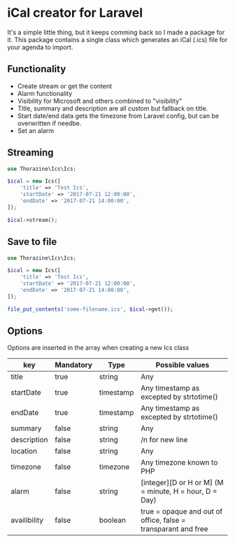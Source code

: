 # iCal creator for Laravel
It's a simple little thing, but it keeps comming back so I made a package for it.
This package contains a single class which generates an iCal (.ics) file for your 
agenda to import. 

## Functionality
- Create stream or get the content
- Alarm functionality
- Visibility for Microsoft and others combined to "visibility"
- Title, summary and description are all custom but fallback on title.
- Start date/end data gets the timezone from Laravel config, but can be overwritten if needbe.
- Set an alarm

## Streaming

```php
use Thorazine\Ics\Ics;

$ical = new Ics([
	'title' => 'Test Ics', 
	'startDate' => '2017-07-21 12:00:00', 
	'endDate' => '2017-07-21 14:00:00',
]);

$ical->stream();
```


## Save to file

```php
use Thorazine\Ics\Ics;

$ical = new Ics([
	'title' => 'Test Ics', 
	'startDate' => '2017-07-21 12:00:00', 
	'endDate' => '2017-07-21 14:00:00',
]);

file_put_contents('some-filename.ics', $ical->get());
``` 


## Options
Options are inserted in the array when creating a new Ics class

| key | Mandatory | Type | Possible values |
| --- | --- | --- | --- |
| title | true | string | Any |
| startDate | true | timestamp | Any timestamp as excepted by strtotime() |
| endDate | true | timestamp | Any timestamp as excepted by strtotime() |
| summary | false | string | Any |
| description | false | string | /n for new line |
| location | false | string | Any |
| timezone | false | timezone | Any timezone known to PHP |
| alarm | false | string | [integer][D or H or M] (M = minute, H = hour, D = Day) |
| availibility | false | boolean | true = opaque and out of office, false = transparant and free |

